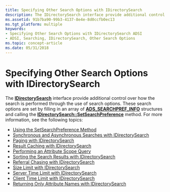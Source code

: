 ```yaml
---
title: Specifying Other Search Options with IDirectorySearch
description: The IDirectorySearch interface provide additional control over how the search is performed through the use of search options.
ms.assetid: 91b7ba90-99b3-4137-8e4e-8d0ccfb0ec13
ms.tgt_platform: multiple
keywords:
- Specifying Other Search Options with IDirectorySearch ADSI
- ADSI, Searching, IDirectorySearch, Other Search Options
ms.topic: concept-article
ms.date: 05/31/2018
---
```


# Specifying Other Search Options with IDirectorySearch

The [**IDirectorySearch**](/windows/desktop/api/Iads/nn-iads-idirectorysearch) interface provide additional control over how the search is performed through the use of search options. These search options are set by filling in an array of [**ADS\_SEARCHPREF\_INFO**](/windows/desktop/api/Iads/ns-iads-ads_searchpref_info) structures and calling the [**IDirectorySearch::SetSearchPreference**](/windows/desktop/api/Iads/nf-iads-idirectorysearch-setsearchpreference) method. For more information, see the following topics:

-   [Using the SetSearchPreference Method](using-the-setsearchpreference-method.md)
-   [Synchronous and Asynchronous Searches with IDirectorySearch](synchronous-and-asynchronous-searches-with-idirectorysearch.md)
-   [Paging with IDirectorySearch](paging-with-idirectorysearch.md)
-   [Result Caching with IDirectorySearch](result-caching-with-idirectorysearch.md)
-   [Performing an Attribute Scope Query](performing-an-attribute-scoped-query.md)
-   [Sorting the Search Results with IDirectorySearch](sorting-the-search-results-with-idirectorysearch.md)
-   [Referral Chasing with IDirectorySearch](referral-chasing-with-idirectorysearch.md)
-   [Size Limit with IDirectorySearch](size-limit-with-idirectorysearch.md)
-   [Server Time Limit with IDirectorySearch](server-time-limit-with-idirectorysearch.md)
-   [Client Time Limit with IDirectorySearch](client-time-limit-with-idirectorysearch.md)
-   [Returning Only Attribute Names with IDirectorySearch](returning-only-attribute-names-with-idirectorysearch.md)

 

 




